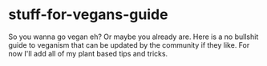 # stuff-for-vegans-guide

So you wanna go vegan eh? Or maybe you already are. Here is a no bullshit guide to veganism that can be updated by the community if they like. For now I'll add all of my plant based tips and tricks.
